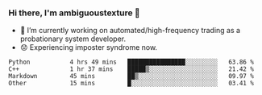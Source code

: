 ### Hi there, I'm ambiguoustexture 👋

<!--
**ambiguoustexture/ambiguoustexture** is a ✨ _special_ ✨ repository because its `README.md` (this file) appears on your GitHub profile.

Here are some ideas to get you started:
-->
- 🔭 I’m currently working on automated/high-frequency trading as a probationary system developer.
- :worried: Experiencing imposter syndrome now.

<!--START_SECTION:waka-->

```text
Python           4 hrs 49 mins   ████████████████░░░░░░░░░   63.86 %
C++              1 hr 37 mins    █████▒░░░░░░░░░░░░░░░░░░░   21.42 %
Markdown         45 mins         ██▒░░░░░░░░░░░░░░░░░░░░░░   09.97 %
Other            15 mins         █░░░░░░░░░░░░░░░░░░░░░░░░   03.41 %
```

<!--END_SECTION:waka-->
